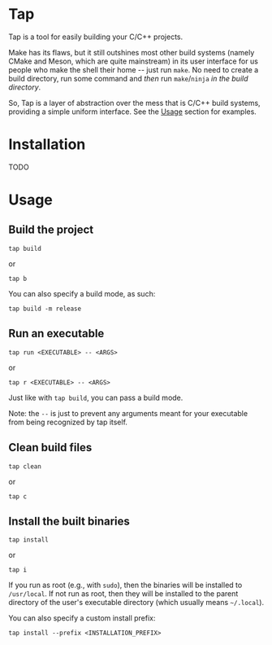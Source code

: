 # Tap

Tap is a tool for easily building your C/C++ projects.

Make has its flaws, but it still outshines most other build systems (namely CMake and Meson, which are quite mainstream) in its user interface for us people who make the shell their home -- just run `make`. No need to create a build directory, run some command and *then* run `make`/`ninja` *in the build directory*.

So, Tap is a layer of abstraction over the mess that is C/C++ build systems, providing a simple uniform interface. See the [Usage](#usage) section for examples.

# Installation

TODO

# Usage

## Build the project

```
tap build
```

or

```
tap b
```

You can also specify a build mode, as such:

```
tap build -m release
```

## Run an executable

```
tap run <EXECUTABLE> -- <ARGS>
```

or

```
tap r <EXECUTABLE> -- <ARGS>
```

Just like with `tap build`, you can pass a build mode.

Note: the `--` is just to prevent any arguments meant for your executable from being recognized by tap itself.

## Clean build files

```
tap clean
```

or

```
tap c
```

## Install the built binaries

```
tap install
```

or

```
tap i
```

If you run as root (e.g., with `sudo`), then the binaries will be installed to `/usr/local`.
If not run as root, then they will be installed to the parent directory of the user's executable directory (which usually means `~/.local`).

You can also specify a custom install prefix:

```
tap install --prefix <INSTALLATION_PREFIX>
```
